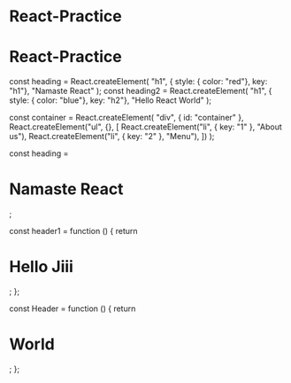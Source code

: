 # React-Practice
# React-Practice

const heading = React.createElement(
  "h1",
  { style: { color: "red"}, key: "h1"},
  "Namaste React"
);
const heading2 = React.createElement(
  "h1",
  { style: { color: "blue"}, key: "h2"},
  "Hello React World"
);

const container = React.createElement(
  "div",
  { id: "container" },
  React.createElement("ul", {}, [
    React.createElement("li", { key: "1" }, "About us"),
    React.createElement("li", { key: "2" }, "Menu"),
  ])
);

const heading = <h1 id="title" key="heading">Namaste React</h1>;

const header1 = function () {
  return <h1 id="title" key="header1">Hello Jiii</h1>;
};

const Header = function () {
  return <h1 id="title" key="Header">World</h1>;
};
